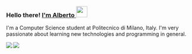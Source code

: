 ### Hello there! <a href="https://albertomosconi.it" >I'm Alberto <img src="https://media.giphy.com/media/hvRJCLFzcasrR4ia7z/giphy.gif" width="30px"></a>
I'm a Computer Science student at Politecnico di Milano, Italy. I'm very passionate about learning new technologies and programming in general.

<img align="left" src="https://github-readme-stats.vercel.app/api?username=albertomosconi&hide_border=true&hide_title=true&show_icons=true&hide=prs,issues&count_private=true" />
<img align="left" src="https://github-readme-stats.vercel.app/api/top-langs/?username=albertomosconi&hide_border=true&layout=compact" />
